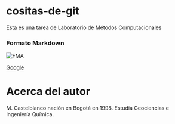 # cositas-de-git
Esta es una tarea de Laboratorio de Métodos Computacionales 


### Formato Markdown

![FMA](https://c.wallhere.com/photos/ef/47/Full_Metal_Alchemist_Brotherhood-43202.jpg)

[Google](https://www.google.com)

# Acerca del autor

M. Castelblanco nación en Bogotá en 1998. Estudia Geociencias e Ingeniería Química.
